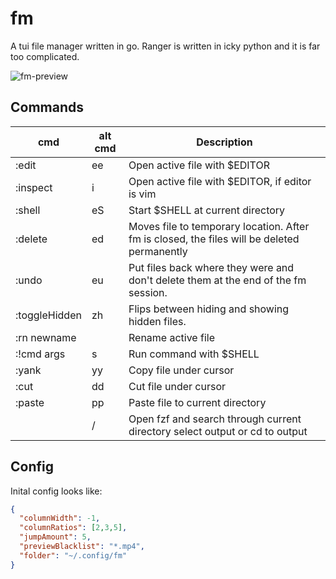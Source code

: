 # fm

A tui file manager written in go. Ranger is written in icky python and it is far too complicated.

![fm-preview](https://taybart-samples.nyc3.digitaloceanspaces.com/fm.gif)

## Commands

|    cmd      | alt cmd | Description                                                                                              |
|-------------|---------|----------------------------------------------------------------------------------------------------------|
| :edit         | ee      | Open active file with $EDITOR                                                                          |
| :inspect      | i       | Open active file with $EDITOR, if editor is vim||nvim. fm will source $CONFIG/vimrc.preview in RO mode |
| :shell        | eS      | Start $SHELL at current directory                                                                      |
| :delete       | ed      | Moves file to temporary location. After fm is closed, the files will be deleted permanently            |
| :undo         | eu      | Put files back where they were and don't delete them at the end of the fm session.                     |
| :toggleHidden | zh      | Flips between hiding and showing hidden files.                                                         |
| :rn newname   |         | Rename active file                                                                                     |
| :!cmd args    | s       | Run command with $SHELL                                                                                |
| :yank         | yy      | Copy file under cursor                                                                                 |
| :cut          | dd      | Cut file under cursor                                                                                  |
| :paste        | pp      | Paste file to current directory                                                                        |
|               | /       | Open fzf and search through current directory select output or cd to output                            |

## Config

Inital config looks like:

```json
{
  "columnWidth": -1,
  "columnRatios": [2,3,5],
  "jumpAmount": 5,
  "previewBlacklist": "*.mp4",
  "folder": "~/.config/fm"
}

```
